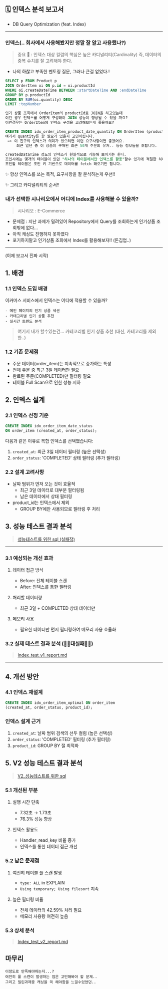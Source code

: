 ## 🗓️ 인덱스 분석 보고서 
- DB Query Optimization (feat. Index) 

---
### 인덱스(.. 회사에서 사용해봤지만 정말 잘 알고 사용했나?)
> 중요 🚨 : 인덱스 대상 컬럼의 핵심은 높은 카디널리티(Cardinality) 즉, 데이터의 중복 수치를 잘 고려해야 한다.
- 나의 하찮고 부족한 멘토링 질문, 그러나 큰걸 얻었다.!
```sql
SELECT p FROM Product p
JOIN OrderItem oi ON p.id = oi.productId
WHERE oi.createDateTime BETWEEN :startDateTime AND :endDateTime
GROUP BY p.productId
ORDER BY SUM(oi.quantity) DESC
LIMIT :topNumber

인기 상품 조회에서 OrderItem의 productId로 JOIN을 하고있는데
이런 경우 인덱스를 어떻게 구성해야 JOIN 성능이 향상될 수 있을 까요?
이런경우는 OrderItem에 인덱스 구성을 고려해보는게 좋을까요?

CREATE INDEX idx_order_item_product_date_quantity ON OrderItem (productId, createDateTime, quantity);
여기서 quantity를 할 필요가 있을지 고민이됩니다.
 => 이 친구의 인덱스가 의미가 있으려면 이런 요구사항이면 좋겠어요.
	 최근 일년 중 이 상품이 구매된 최근 50개 주문의 유저.. 등등 정보들을 조합니다.

createdDataTime 정도의 인덱스가 현실적으로 가능해 보이기는 한다.
조인시에는 몇개의 테이블이 있던 "하나의 테이블에서만 인덱스를 활용"할수 있기에 적절한 하나의 인덱스를 잘 만들어 놓고
조인할 테이블은 조인 키 기반으로 데이터를 fetch 해오기만 합니다.
```
✨ 항상 인덱스를 쓰는 목적, 요구사항을 잘 분석하는게 우선!!

✨ 그리고 카디널리티의 순서!!

### 내가 선택한 시나리오에서 어디에 Index를 사용해볼 수 있을까?
> 시나리오 : E-Commerce
- 문제점 : 지난 과제가 밀려있어 Repository에서 Query를 조회하는게 인기상품 조회밖에 없다...
- 아직 캐싱도 진행하지 못하였다
- 포기하지말고 인기상품 조회에서 Index를 활용해보자!! (돈깁업..)
---
(이제 보고서 진짜 시작)
## 1. 배경

### 1.1 인덱스 도입 배경
이커머스 서비스에서 인덱스는 어디에 적용할 수 있을까?
```
- 메인 페이지의 인기 상품 섹션
- 카테고리별 인기 상품 추천
- 실시간 트렌드 분석
```
>여기서 내가 할수있는건... 카테코리별 인기 상품 추천 (대신, 카테고리를 제외한..)

### 1.2 기존 문제점
- 주문 데이터(order_item)는 지속적으로 증가하는 특성
- 전체 주문 중 최근 3일 데이터만 필요
- 완료된 주문(COMPLETED)만 필터링 필요
- 테이블 Full Scan으로 인한 성능 저하

## 2. 인덱스 설계

### 2.1 인덱스 선정 기준
```sql
CREATE INDEX idx_order_item_date_status
ON order_item (created_at, order_status);
```

다음과 같은 이유로 복합 인덱스를 선택했습니다:
1. `created_at`: 최근 3일 데이터 필터링 (높은 선택성)
2. `order_status`: 'COMPLETED' 상태 필터링 (추가 필터링)

### 2.2 설계 고려사항
- 날짜 범위가 먼저 오는 것이 효율적
    - 최근 3일 데이터로 대부분 필터링됨
    - 남은 데이터에서 상태 필터링
- product_id는 인덱스에서 제외
    - GROUP BY에만 사용되므로 필터링 후 처리

## 3. 성능 테스트 결과 분석
> [성능테스트를 위한 sql (실패작)](../../src/test/resources/performance/popular-products-performance-test.sql)

---
### 3.1 예상되는 개선 효과
1. 데이터 접근 방식
    - Before: 전체 테이블 스캔
    - After: 인덱스를 통한 필터링

2. 처리할 데이터량
    -  최근 3일 + COMPLETED 상태 데이터만

3. 메모리 사용
    - 필요한 데이터만 먼저 필터링하여 메모리 사용 효율화

### 3.2 실제 테스트 결과 분석 (🚨🚨대실패🚨🚨)
> [Index_test_v1_report.md](Index_test_v1_report.md)

---
## 4. 개선 방안

### 4.1 인덱스 재설계
```sql
CREATE INDEX idx_order_item_optimal ON order_item
(created_at, order_status, product_id);
```

### 인덱스 설계 근거
1. `created_at`: 날짜 범위 검색의 선두 컬럼 (높은 선택성)
2. `order_status`: 'COMPLETED' 필터링 (추가 필터링)
3. `product_id`: GROUP BY 절 최적화

## 5. V2 성능 테스트 결과 분석
> [V2_성능테스트를 위한 sql](../../src/test/resources/performance/popular-products-performance-test-v2.sql)

### 5.1 개선된 부분
1. 실행 시간 단축
    - 7.32초 → 1.73초
    - 76.3% 성능 향상

2. 인덱스 활용도
    - Handler_read_key 비율 증가
    - 인덱스를 통한 데이터 접근 개선

### 5.2 남은 문제점
1. 여전히 테이블 풀 스캔 발생
    - `type: ALL` in EXPLAIN
    - `Using temporary; Using filesort` 지속

2. 높은 필터링 비율
    - 전체 데이터의 42.59% 처리 필요
    - 메모리 사용량 여전히 높음 

### 5.3 상세 분석
> [Index_test_v2_report.md](Index_test_v2_report.md)



## 마무리
```
이정도로 만족해야하는지...?
여전히 풀 스캔이 발생하는 점은 고민해봐야 할 문제..
그리고 밀린과제중 캐싱을 꼭 해야함을 느낄수있었던..
``` 
